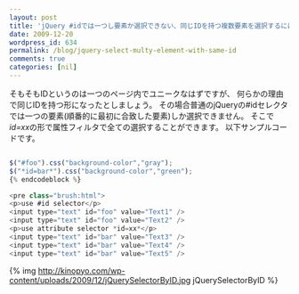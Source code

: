 ```yaml
---
layout: post
title: 'jQuery #idでは一つし要素か選択できない、同じIDを持つ複数要素を選択するには'
date: 2009-12-20
wordpress_id: 634
permalink: /blog/jquery-select-multy-element-with-same-id
comments: true
categories: [nil]
---
```

そもそもIDというのは一つのページ内でユニークなはずですが、
何らかの理由で同じIDを持つ形になったとしましょう。
その場合普通のjQueryの#idセレクタでは一つの要素(順番的に最初に合致した要素)しか選択できません。
そこで*id=xx*の形で属性フィルタで全ての選択することができます。
以下サンプルコードです。

```javascript

$("#foo").css("background-color","gray");
$("*id=bar*").css("background-color","green");
{% endcodeblock %}

<pre class="brush:html">
<p>use #id selector</p>
<input type="text" id="foo" value="Text1" />
<input type="text" id="foo" value="Text2" />
<p>use attribute selector *id=xx*</p>
<input type="text" id="bar" value="Text3" />
<input type="text" id="bar" value="Text4" />
<input type="text" id="bar" value="Text5" />

```

{% img http://kinopyo.com/wp-content/uploads/2009/12/jQuerySelectorByID.jpg jQuerySelectorByID %}
